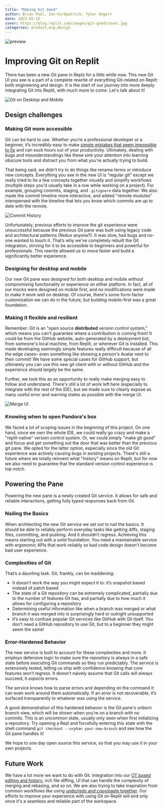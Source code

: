 ```yaml
---
title: "Making Git Good"
author: Brian Pool, Ian Kirkpatrick, Tyler Angert
date: 2023-05-15
cover: https://blog.replit.com/images/git-good/cover.jpg
categories: product,eng,design
---
```



![preview](https://blog.replit.com/images/git-good/preview.jpg)

# Improving Git on Replit

There has been a new Git pane in Repls for a little while now. This new Git UI you see is a part of a complete rewrite of everything Git-related on Replit: both engineering and design. It is the start of our journey into more deeply integrating Git into Replit, with much more to come. Let's talk about it!

![Git on Desktop and Mobile](images/git-good/mobile-desktop.jpg)

## Design challenges

### Making Git more accessible

Git can be hard to use. Whether you’re a professional developer or a beginner, it’s incredibly easy to make [simple mistakes that seem impossible to fix](https://ohshitgit.com/) and can suck hours out of your productivity. Ultimately, dealing with bugs and misunderstandings like these sink your attention into learning obscure tools and distract you from what you're actually trying to build.

That being said, we didn't try to do things like rename terms or introduce new concepts. Everything you see in the new UI is "regular git" except we really tried to tie a few concepts together visually and simplify workflows (multiple steps you'd usually take in a row while working on a project). For example, grouping commits, staging, and `.gitignore` data together. We also made the commit timeline more interactive, and added "remote modules" interspersed with the timeline that lets you know which commits are up to date with the remote.

![Commit History](images/git-good/commit-history.jpg)

Unfortunately, previous efforts to improve the git experience were unsuccessful because the previous Git pane was built using legacy code and architectural patterns (Redux anyone?). It was slow, had bugs and no-one wanted to touch it. That’s why we've completely rebuilt the Git integration, striving for it to be accessible to beginners and powerful for professionals. This rewrite allowed us to move faster and build a significantly better experience.

### Designing for desktop and mobile

Our new Git pane was designed for both desktop and mobile without compromising functionality or experience on either platform. In fact, all of our mocks were designed on mobile first, and *no* modifications were made to make it work well on desktop. Of course, there's some form-factor customization we can do in the future, but building mobile-first was a great foundation.

### Making it flexible and resilient

Remember: Git is an "open source **distributed** version control system," which means you can't guarantee where a contribution is coming from! It could be from the GitHub website, auto-generated by a deployment bot, from someone's local machine, from Replit, or wherever Git is installed. This made developing seemingly simple features really difficult because of all the edge cases– even something like showing a person's Avatar next to their commit! We have some special cases for GitHub support, but ultimately you can use this new git client with or without GitHub and the experience should largely be the same.

Further, we took this as an opportunity to really make merging easy to follow and understand. There's still a lot of work left here (especially to integrate with the rest of the IDE), but we made sure to clearly expose as many useful error and warning states as possible with the merge UI.

![Merge UI](images/git-good/merging.jpg)


### Knowing when to open Pandora's box

We faced a lot of scoping issues in the beginning of this project. On one hand, since we own the whole IDE, we could really go crazy and make a "replit-native" version control system. Or, we could simply "make git good" and focus and get something out the door that was better than the previous git pane. We opted for the latter option, especially since the old Git experience was actively causing bugs in existing projects. There's still a future where we totally reinvent what "history" means on Replit, but for now we also need to guarantee that the standard version control experience is top notch.

## Powering the Pane

Powering the new pane is a newly created Git service. It allows for safe and reliable interactions, getting fully typed responses back from Git.

### Nailing the Basics

When architecting the new Git service we set out to nail the basics. It should be able to reliably perform everyday tasks like getting diffs, staging files, committing, and pushing. And it shouldn’t regress. Achieving this means starting out with a solid foundation. You need a maintainable service with ergonomic APIs that work reliably so bad code design doesn’t become bad user experience.

### Complexities of Git

That’s a daunting task. Git, frankly, can be maddening:
- It doesn’t work the way you might expect it to: it’s snapshot based instead of patch based
- The state of a Git repository can be extremely complicated, partially due to the number of features Git has, and partially due to how much it allows for configuring a repository
- Determining useful information like when a branch was merged or what branch it was merged into is surprisingly hard or outright unsupported
- It’s easy to confuse popular Git services like GitHub with Git itself. You don’t need a GitHub repository to use Git, but to a beginner they might seem the same!

### Error-Hardened Behavior
The new service is built to account for these complexities and more. It employs defensive logic to make sure the repository is always in a safe state before executing Git commands so they run predictably. The service is extensively tested, letting us ship with confidence knowing that core features won’t regress. It doesn’t naively assume that Git calls will always succeed, it _expects_ errors. 

The service knows how to parse errors and depending on the command it can even work around them automatically. If an error is not recoverable, it’s surfaced transparently to whatever was using the service.

A good demonstration of this hardened behavior is the Git pane's unborn branch view, which will be shown when you're on a branch with no commits. This is an uncommon state, usually only seen when first initializing a repository. Try opening a Repl and forcefully entering this state with the shell command `git checkout --orphan your-new-branch` and see how the Git pane handles it!

We hope to one day open source this service, so that you may use it in your own projects.

## Future Work

We have a lot more we want to do with Git. Integration into our [OT based editing and history](https://blog.replit.com/history2-release), rich file diffing, UI that can handle the complexity of merging and rebasing, and so on. We are also trying to take inspiration from common workflows like using [undo/redo and copy/paste together](https://tyler.cafe/graphics-and-versions#undoredo-+-copypaste-is-an-unbeatable-pair). Our efforts to improve your experience with using Git on Replit will end only once it's a seamless and reliable part of the workspace.